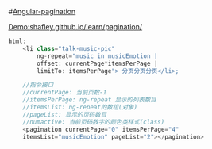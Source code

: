 #[Angular-pagination](http://shafley.github.io/learn/pagination/)

[Demo:shafley.github.io/learn/pagination/](http://shafley.github.io/learn/pagination/)
```javascript
html:
    <li class="talk-music-pic"
        ng-repeat="music in musicEmotion |
        offset: currentPage*itemsPerPage |
        limitTo: itemsPerPage"> 分页分页分页</li>;

    //指令接口
    //currentPage: 当前页数-1
    //itemsPerPage: ng-repeat 显示的列表数目
    //itemsList: ng-repeat的数组(对象)
    //pageList: 显示的页码数目
    //numactive: 当前页码数字的颜色类样式(class)
    <pagination currentPage="0" itemsPerPage="4"
    itemsList="musicEmotion" pageList="2"></pagination>
```
